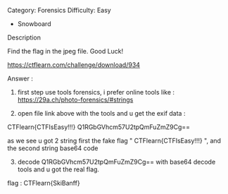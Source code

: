 Category: Forensics
Difficulty: Easy


- Snowboard


Description

Find the flag in the jpeg file. Good Luck!

https://ctflearn.com/challenge/download/934


Answer : 

1. first step use tools forensics, i prefer online tools like : https://29a.ch/photo-forensics/#strings

2. open file link above with the tools and u get the exif data :

CTFlearn{CTFIsEasy!!!}
Q1RGbGVhcm57U2tpQmFuZmZ9Cg==

as we see u got 2 string first the fake flag " CTFlearn{CTFIsEasy!!!} ", and the second string base64 code

3. decode Q1RGbGVhcm57U2tpQmFuZmZ9Cg== with base64 decode tools and u got the real flag.


flag : CTFlearn{SkiBanff}